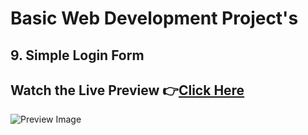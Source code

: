 # Basic Web Development Project's

## 9. Simple Login Form

## Watch the Live Preview 👉[Click Here](https://sorcererchiragsingh.github.io/Web-Development-Projects/9-Simple_Login_Form)
![Preview Image](https://github.com/SorcererChiragsingh/Web-Development-Projects/blob/main/9-Simple_Login_Form/preview.png)

